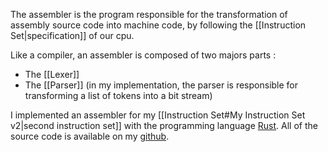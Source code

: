 The assembler is the program responsible for the transformation of assembly source code into machine code, by following the [[Instruction Set|specification]] of our cpu.

Like a compiler, an assembler is composed of two majors parts :
- The [[Lexer]]
- The [[Parser]] (in my implementation, the parser is responsible for transforming a list of tokens into a bit stream)

I implemented an assembler for my [[Instruction Set#My Instruction Set v2|second instruction set]] with the programming language [Rust](https://www.rust-lang.org/). All of the source code is available on my [github](https://github.com/benoitlx/simple-assembler).